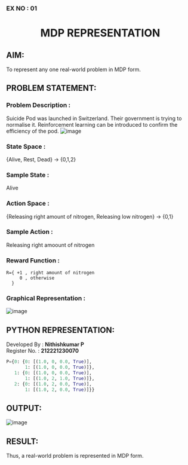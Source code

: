 ### EX NO : 01
# <p align="center">MDP REPRESENTATION</p>

## AIM:
To represent any one real-world problem in MDP form.

## PROBLEM STATEMENT:

### Problem Description :
Suicide Pod was launched in Switzerland. Their government is trying to normalise it. Reinforcement learning can be introduced to confirm the efficiency of the pod.
![image](https://github.com/Jovita08/mdp-representation/assets/94174503/84c3433d-f987-4b36-b2ce-5cda9b107ed8)

### State Space :
{Alive, Rest, Dead} -> {0,1,2}
### Sample State :
Alive

### Action Space :
{Releasing right amount of nitrogen, Releasing low nitrogen} -> {0,1}

### Sample Action : 
Releasing right amoount of nitrogen

### Reward Function :
```
R={ +1 , right amount of nitrogen
     0 , otherwise
  }
```
### Graphical Representation :
![image](https://github.com/NITHISHKUMAR-P/mdp-representation/assets/93427017/502b4b83-f11a-4cf5-bdf8-7bfa7b6d45ff)


## PYTHON REPRESENTATION:
Developed By : **Nithishkumar P**
</br>
Register No. : **212221230070**
```py
P={0: {0: [(1.0, 0, 0.0, True)],
       1: [(1.0, 0, 0.0, True)]},
   1: {0: [(1.0, 0, 0.0, True)],
       1: [(1.0, 2, 1.0, True)]},
   2: {0: [(1.0, 2, 0.0, True)],
       1: [(1.0, 2, 0.0, True)]}}
```
## OUTPUT:
![image](https://github.com/NITHISHKUMAR-P/mdp-representation/assets/93427017/690df3c9-9d9e-4a32-b420-076aacb656e2)

## RESULT:
Thus, a real-world problem is represented in MDP form.
